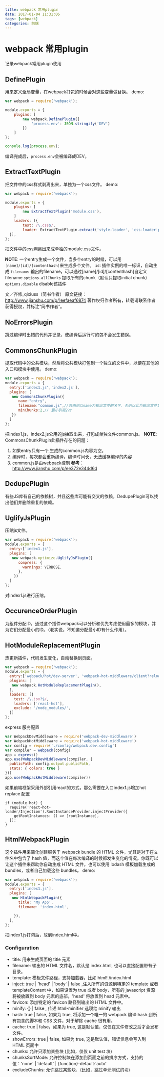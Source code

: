 ```yaml
---
title: webpack 常用plugin
date: 2017-01-04 11:31:06
tags: [webpack]
categories: 前端
---
```


# webpack 常用plugin
记录webpack常用plugin使用

## DefinePlugin
用来定义全局变量，在webpack打包的时候会对这些变量做替换。
demo:
```js
var webpack = require('webpack');

module.exports = {
    plugins: [
        new webpack.DefinePlugin({
            'process.env': JSON.stringify('DEV')
        })
    ]
};

console.log(process.env);
```
编译完成后，`process.env`会被编译成DEV。 

## ExtractTextPlugin
把文件中的css样式剥离出来，单独为一个css文件。
demo:
```js
var webpack = require('webpack');

module.exports = {
    plugins: [
        new ExtractTextPlugin('module.css'),
    ]
    loaders: [{
        test: /\.css$/,
        loader: ExtractTextPlugin.extract('style-loader', 'css-loader!postcss-loader'),
  }],
};

```
把文件中的css剥离出来成单独的module.css文件。

**NOTE**:
一个entry生成一个文件，当多个entry的时候，可以用`[name]/[id]/[contenthash]`来生成多个文件。
`id`: 插件实例的唯一标识，自动生成
`filename`: 输出的filename，可以通过[name]/[id]/[contenthash]自定义filename
`options.allChunks` 提取所有的chunk（默认只提取initial chunk）
`options.disable` disable该插件

文／齐修_qixiuss（简书作者）
原文链接：http://www.jianshu.com/p/1eefaeaf6874
著作权归作者所有，转载请联系作者获得授权，并标注“简书作者”。

## NoErrorsPlugin 
跳过编译时出错的代码并记录，使编译后运行时的包不会发生错误。

## CommonsChunkPlugin
提取代码中的公共模块，然后将公共模块打包到一个独立的文件中，以便在其他的入口和模块中使用。
demo:
```js
var webpack = require('webpack');
module.exports = {
  entry:['index1.js','index2.js'],
  plugins: [
   new CommonsChunkPlugin({
      name:"entry",
      filename:"common.js",//忽略则以name为输出文件的名字，否则以此为输出文件名字
      minChunks:2,// 最小引用2次
   })
  ]
};

```
把index1.js，index2.js公用的js抽取出来，打包成单独文件common.js。
**NOTE**: CommonsChunkPlugin此插件存在的问题：
1. 如果entry只有一个,生成的common.js内容为空。
2. 编译时，每次都会重新编译，编译时间长，无法缓存编译的内容
3. common.js是由webpack控制
**参考**：http://www.jianshu.com/p/ee372e344d6d

## DedupePlugin
有些JS库有自己的依赖树，并且这些库可能有交叉的依赖，DedupePlugin可以找出他们并删除重复的依赖。
## UglifyJsPlugin
压缩js文件。
```js
var webpack = require('webpack');
module.exports = {
  entry:['index1.js'],
  plugins: [
   new webpack.optimize.UglifyJsPlugin({
      compress: {
        warnings: VERBOSE,
      },
    })
  ]
};

```
对index1.js进行压缩。

## OccurenceOrderPlugin
为组件分配ID，通过这个插件webpack可以分析和优先考虑使用最多的模块，并为它们分配最小的ID。（老实说，不知道分配最小ID有什么作用）。
## HotModuleReplacementPlugin 
热更新插件，代码发生变化，自动替换到页面。
```js
var webpack = require('webpack');
module.exports = {
  entry:['webpack/hot/dev-server', 'webpack-hot-middleware/client?reload=true','index1.js'],
  plugins: [
   new webpack.HotModuleReplacementPlugin(),
  ],
  loaders: [{
    test: /\.jsx?$/,
    loaders: ['react-hot'],
    exclude: '/node_modules/',
  }]
};

```

express 服务配置
```js
var WebpackDevMiddleware = require('webpack-dev-middleware')
var WebpackHotMiddleware = require('webpack-hot-middleware')
var config = require('./config/webpack.dev.config')
var compiler = webpack(config)
app = express()
app.use(WebpackDevMiddleware(compiler, {
  publicPath: config.output.publicPath,
  stats: { colors: true }
}))
app.use(WebpackHotMiddleware(compiler))
```

如果前端框架采用外部引用react的方式，那么需要在入口index1.js增加hot replace 配置
```
if (module.hot) {
  require('react-hot-loader/Injection').RootInstanceProvider.injectProvider({
    getRootInstances: () => [rootInstance],
  });
}
```

## HtmlWebpackPlugin

这个插件用来简化创建服务于 webpack bundle 的 HTML 文件，尤其是对于在文件名中包含了 hash 值，而这个值在每次编译的时候都发生变化的情况。你既可以让这个插件来帮助你自动生成 HTML 文件，也可以使用 lodash 模板加载生成的 bundles，或者自己加载这些 bundles。
demo:
```js
var webpack = require('webpack');
module.exports = {
  entry:['index1.js'],
  plugins: [
   new HtmlWebpackPlugin({
      title: 'My App',
      filename: 'index.html',

    }),
  ],
};
```
把index1.js打包后，放到index.html中。

### Configuration
- title: 用来生成页面的 title 元素
- filename: 输出的 HTML 文件名，默认是 index.html, 也可以直接配置带有子目录。
- template: 模板文件路径，支持加载器，比如 html!./index.html
- inject: true | 'head' | 'body' | false  ,注入所有的资源到特定的 template 或者 templateContent 中，如果设置为 true 或者 body，所有的 javascript 资源将被放置到 body 元素的底部，'head' 将放置到 head 元素中。
- favicon: 添加特定的 favicon 路径到输出的 HTML 文件中。
- minify: {} | false , 传递 html-minifier 选项给 minify 输出
- hash: true | false, 如果为 true, 将添加一个唯一的 webpack 编译 hash 到所有包含的脚本和 CSS 文件，对于解除 cache 很有用。
- cache: true | false，如果为 true, 这是默认值，仅仅在文件修改之后才会发布文件。
- showErrors: true | false, 如果为 true, 这是默认值，错误信息会写入到 HTML 页面中
- chunks: 允许只添加某些块 (比如，仅仅 unit test 块)
- chunksSortMode: 允许控制块在添加到页面之前的排序方式，支持的值：'none' | 'default' | {function}-default:'auto'
- excludeChunks: 允许跳过某些块，(比如，跳过单元测试的块) 
